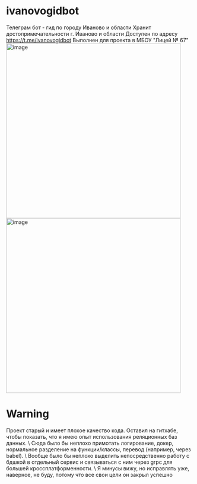 # ivanovogidbot
Телеграм бот - гид по городу Иваново и области
Хранит достопримечательности г. Иваново и области
Доступен по адресу https://t.me/ivanovogidbot
Выполнен для проекта в МБОУ "Лицей № 67"
<img width="470" alt="image" src="https://user-images.githubusercontent.com/111048064/211829952-a9a90b7c-67ca-4bf1-872f-162965175b14.png">
<img width="470" alt="image" src="https://user-images.githubusercontent.com/111048064/211829993-8f525386-e46b-487b-ba86-09ddc4e74168.png">

# Warning
Проект старый и имеет плохое качество кода. Оставил на гитхабе, чтобы показать, что я имею опыт использования реляционных баз данных. \\
Сюда было бы неплохо примотать логирование, докер, нормальное разделение на функции/классы, перевод (например, через babel). \\
Вообще было бы неплохо выделить непосредственно работу с бдшкой в отдельный сервис и связываться с ним через grpc для большей кроссплатформенности. \\
Я минусы вижу, но исправлять уже, наверное, не буду, потому что все свои цели он закрыл успешно
